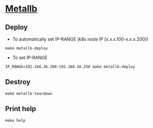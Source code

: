 # [Metallb](https://metallb.universe.tf/)
## Deploy
- To automatically set IP-RANGE (k8s node IP [x.x.x.100-x.x.x.200])
```shell
make metallb-deploy
```

- To set IP-RANGE
```shell
IP_RANGE=192.168.26.200-192.168.26.250 make metallb-deploy
```

## Destroy
```shell
make metallb-teardown
```

## Print help
```shell
make help
```
